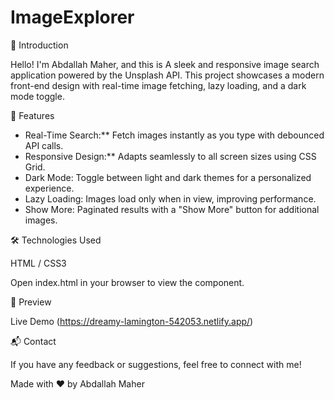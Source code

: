 # ImageExplorer

🌟 Introduction

Hello! I'm Abdallah Maher, and this is A sleek and responsive image search application powered by the Unsplash API. This project showcases a modern front-end design with real-time image fetching, lazy loading, and a dark mode toggle.

🚀 Features
- Real-Time Search:** Fetch images instantly as you type with debounced API calls.
- Responsive Design:** Adapts seamlessly to all screen sizes using CSS Grid.
- Dark Mode: Toggle between light and dark themes for a personalized experience.
- Lazy Loading: Images load only when in view, improving performance.
-  Show More: Paginated results with a "Show More" button for additional images.


🛠 Technologies Used

HTML  /  CSS3 

Open index.html in your browser to view the component.

🎨 Preview

Live Demo (https://dreamy-lamington-542053.netlify.app/)

📬 Contact

If you have any feedback or suggestions, feel free to connect with me!

Made with ❤️ by Abdallah Maher


